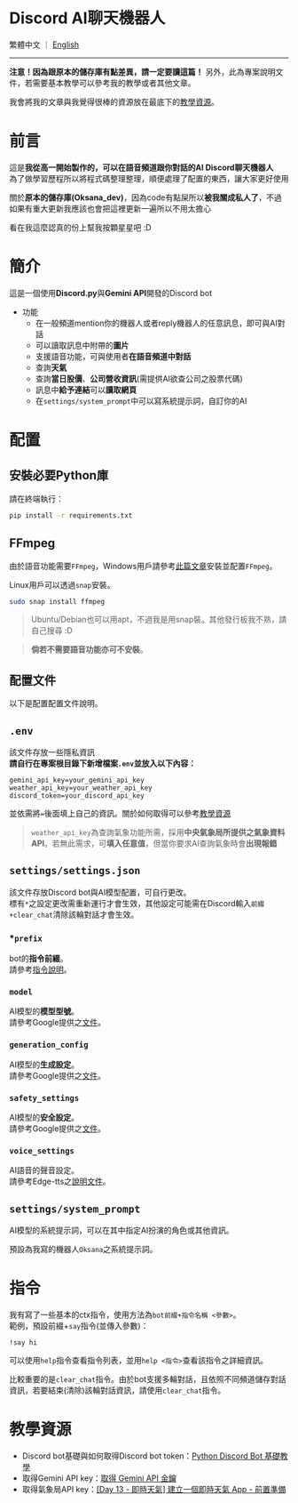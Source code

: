 # Discord AI聊天機器人  
繁體中文 ｜ [English](/README/README_en.md)
***
**注意！因為跟原本的儲存庫有點差異，請一定要讀這篇！**
另外，此為專案說明文件，若需要基本教學可以參考我的教學或者其他文章。

我會將我的文章與我覺得很棒的資源放在最底下的[教學資源](#教學資源)。
# 前言
這是**我從高一開始製作的，可以在語音頻道跟你對話的AI Discord聊天機器人**  
為了做學習歷程所以將程式碼整理整理，順便處理了配置的東西，讓大家更好使用

關於**原本的儲存庫(Oksana_dev)**，因為code有點屎所以**被我關成私人了**，不過如果有重大更新我應該也會把這裡更新一遍所以不用太擔心

看在我這麼認真的份上幫我按顆星星吧 :D
# 簡介
這是一個使用**Discord.py**與**Gemini API**開發的Discord bot    
* 功能
    * 在一般頻道mention你的機器人或者reply機器人的任意訊息，即可與AI對話
    * 可以讀取訊息中附帶的**圖片**
    * 支援語音功能，可與使用者**在語音頻道中對話**
    * 查詢**天氣**
    * 查詢**當日股價**、**公司營收資訊**(需提供AI欲查公司之股票代碼)
    * 訊息中**給予連結**可以**讀取網頁**
    * 在`settings/system_prompt`中可以寫系統提示詞，自訂你的AI
# 配置
## 安裝必要Python庫
請在終端執行：
```bash
pip install -r requirements.txt
```
## FFmpeg
由於語音功能需要`FFmpeg`，Windows用戶請參考[此篇文章](https://stackoverflow.com/questions/67713994/how-do-i-install-ffmpeg-for-my-bot-to-play-music)安裝並配置`FFmpeg`。

Linux用戶可以透過`snap`安裝。
```bash
sudo snap install ffmpeg
```
> Ubuntu/Debian也可以用apt，不過我是用snap裝。其他發行板我不熟，請自己搜尋 :D

> **倘若不需要語音功能亦可不安裝**。

## 配置文件
以下是配置配置文件說明。
## `.env`
該文件存放一些隱私資訊  
**請自行在專案根目錄下新增檔案`.env`並放入以下內容：**
```
gemini_api_key=your_gemini_api_key
weather_api_key=your_weather_api_key
discord_token=your_discord_api_key
```
並依需將`=`後面填上自己的資訊。關於如何取得可以參考[教學資源](#教學資源)

> `weather_api_key`為查詢氣象功能所需，採用**中央氣象局所提供之氣象資料API**。若無此需求，可**填入任意值**，但當你要求AI查詢氣象時會**出現報錯**
## `settings/settings.json`
該文件存放Discord bot與AI模型配置，可自行更改。  
標有`*`之設定更改需重新運行才會生效，其他設定可能需在Discord輸入`前綴+clear_chat`清除該輪對話才會生效。
### *`prefix`
bot的**指令前綴**。  
請參考[指令說明](#指令)。
### `model`
AI模型的**模型型號**。  
請參考Google提供之[文件](https://ai.google.dev/gemini-api/docs/models/gemini?hl=zh-tw)。
### `generation_config`
AI模型的**生成設定**。  
請參考Google提供之[文件](https://ai.google.dev/gemini-api/docs/text-generation?hl=zh-tw&lang=python#configure)。
### `safety_settings`
AI模型的**安全設定**。  
請參考Google提供之[文件](https://ai.google.dev/gemini-api/docs/safety-settings?hl=zh-tw)。
### `voice_settings`
AI語音的聲音設定。  
請參考Edge-tts之[說明文件](https://github.com/rany2/edge-tts)。
## `settings/system_prompt`
AI模型的系統提示詞，可以在其中指定AI扮演的角色或其他資訊。

預設為我寫的機器人`Oksana`之系統提示詞。
# 指令
我有寫了一些基本的ctx指令，使用方法為`bot前綴+指令名稱 <參數>`。  
範例，預設前綴+`say`指令(並傳入參數)：
```
!say hi
```
可以使用`help`指令查看指令列表，並用`help <指令>`查看該指令之詳細資訊。

比較重要的是`clear_chat`指令。由於bot支援多輪對話，且依照不同頻道儲存對話資訊，若要結束(清除)該輪對話資訊，請使用`clear_chat`指令。
# 教學資源
* Discord bot基礎與如何取得Discord bot token：[Python Discord Bot 基礎教學](https://hackmd.io/@smallshawn95/python_discord_bot_base)
* 取得Gemini API key：[取得 Gemini API 金鑰](https://ai.google.dev/gemini-api/docs/api-key?hl=zh-tw)
* 取得氣象局API key：[[Day 13 - 即時天氣] 建立一個即時天氣 App - 前置準備](https://ithelp.ithome.com.tw/m/articles/10222662)